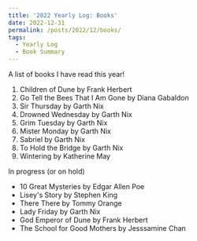 ```yaml
---
title: '2022 Yearly Log: Books'
date: 2022-12-31
permalink: /posts/2022/12/books/
tags:
  - Yearly Log
  - Book Summary
---
```


A list of books I have read this year!

1. Children of Dune by Frank Herbert
2. Go Tell the Bees That I Am Gone by Diana Gabaldon
3. Sir Thursday by Garth Nix
4. Drowned Wednesday by Garth Nix
5. Grim Tuesday by Garth Nix
6. Mister Monday by Garth Nix
7. Sabriel by Garth Nix
8. To Hold the Bridge by Garth Nix
9. Wintering by Katherine May



In progress (or on hold)
- 10 Great Mysteries by Edgar Allen Poe
- Lisey's Story by Stephen King
- There There by Tommy Orange
- Lady Friday by Garth Nix
- God Emperor of Dune by Frank Herbert
- The School for Good Mothers by Jesssamine Chan
